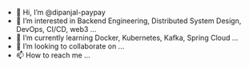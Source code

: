 - 👋 Hi, I’m @dipanjal-paypay
- 👀 I’m interested in Backend Engineering, Distributed System Design, DevOps, CI/CD, web3 ...
- 🌱 I’m currently learning Docker, Kubernetes, Kafka, Spring Cloud ...
- 💞️ I’m looking to collaborate on ...
- 📫 How to reach me ...

<!---
dipanjal-paypay/dipanjal-paypay is a ✨ special ✨ repository because its `README.md` (this file) appears on your GitHub profile.
You can click the Preview link to take a look at your changes.
--->
